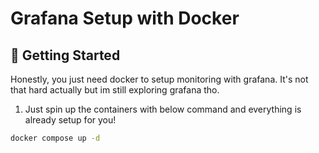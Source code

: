 # Grafana Setup with Docker

## 🚀 Getting Started

Honestly, you just need docker to setup monitoring with grafana. It's not that hard actually but im still exploring grafana tho.

1. Just spin up the containers with below command and everything is already setup for you!

```zsh
docker compose up -d
```